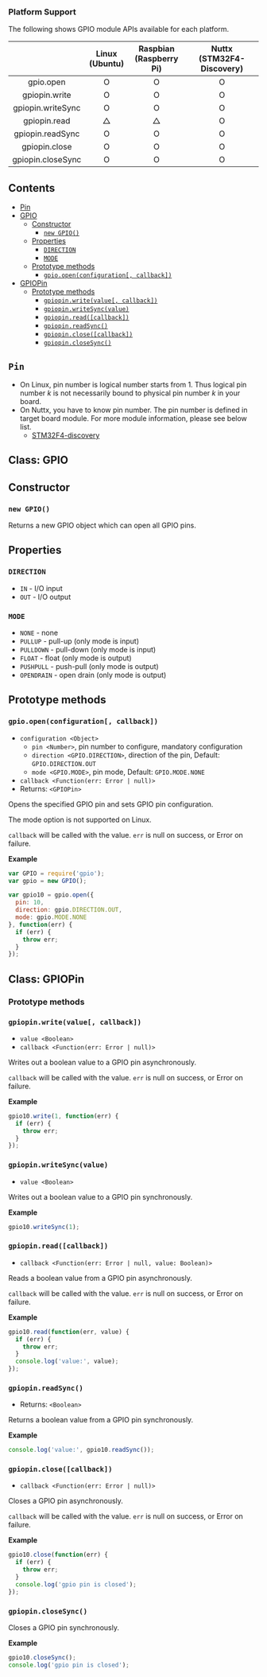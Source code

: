### Platform Support

The following shows GPIO module APIs available for each platform.

|  | Linux<br/>(Ubuntu) | Raspbian<br/>(Raspberry Pi) | Nuttx<br/>(STM32F4-Discovery) |
| :---: | :---: | :---: | :---: |
| gpio.open | O | O | O |
| gpiopin.write | O | O | O |
| gpiopin.writeSync | O | O | O |
| gpiopin.read | △ | △ | O |
| gpiopin.readSync | O | O | O |
| gpiopin.close | O | O | O |
| gpiopin.closeSync | O | O | O |


## Contents
* [Pin](#pin)
* [GPIO](#gpio)
  * [Constructor](#gpio-constructor)
    * [`new GPIO()`](#gpio-new)
  * [Properties](#gpio-properties)
    * [`DIRECTION`](#gpio-direction)
    * [`MODE`](#gpio-mode)
  * [Prototype methods](#gpio-prototype-methods)
    * [`gpio.open(configuration[, callback])`](#gpio-open)
* [GPIOPin](#gpiopin)
  * [Prototype methods](#gpiopin-prototype-methods)
    * [`gpiopin.write(value[, callback])`](#gpiopin-write)
    * [`gpiopin.writeSync(value)`](#gpiopin-write-sync)
    * [`gpiopin.read([callback])`](#gpiopin-read)
    * [`gpiopin.readSync()`](#gpiopin-read-sync)
    * [`gpiopin.close([callback])`](#gpiopin-close)
    * [`gpiopin.closeSync()`](#gpiopin-close-sync)


## `Pin` <a name="pin"></a>

* On Linux, pin number is logical number starts from 1. Thus logical pin number *k* is not necessarily bound to physical pin number *k* in your board.
* On Nuttx, you have to know pin number. The pin number is defined in target board module. For more module information, please see below list.
  * [STM32F4-discovery](../../targets/nuttx-stm32f4/Stm32f4dis.md#gpio-pin)


## Class: GPIO <a name="gpio"></a>


## Constructor <a name="gpio-constructor"></a>


### `new GPIO()` <a name="gpio-new"></a>

Returns a new GPIO object which can open all GPIO pins.


## Properties <a name="gpio-properties"></a>


### `DIRECTION`<a name="gpio-direction"></a>
* `IN` - I/O input
* `OUT` - I/O output


### `MODE` <a name="gpio-mode"></a>
* `NONE` - none
* `PULLUP` - pull-up (only mode is input)
* `PULLDOWN` - pull-down (only mode is input)
* `FLOAT` - float (only mode is output)
* `PUSHPULL` - push-pull (only mode is output)
* `OPENDRAIN` - open drain (only mode is output)


## Prototype methods <a name="gpio-prototype-methods"></a>


### `gpio.open(configuration[, callback])` <a name="gpio-open"></a>
* `configuration <Object>`
  * `pin <Number>`, pin number to configure, mandatory configuration
  * `direction <GPIO.DIRECTION>`, direction of the pin, Default: `GPIO.DIRECTION.OUT`
  * `mode <GPIO.MODE>`, pin mode, Default: `GPIO.MODE.NONE`
* `callback <Function(err: Error | null)>`
* Returns: `<GPIOPin>`

Opens the specified GPIO pin and sets GPIO pin configuration.

The mode option is not supported on Linux.

`callback` will be called with the value. `err` is null on success, or Error on failure.

 **Example**
 ```js
 var GPIO = require('gpio');
 var gpio = new GPIO();

 var gpio10 = gpio.open({
   pin: 10,
   direction: gpio.DIRECTION.OUT,
   mode: gpio.MODE.NONE
 }, function(err) {
   if (err) {
     throw err;
   }
 });
 ```

## Class: GPIOPin <a name="gpiopin"></a>


### Prototype methods <a name="gpiopin-prototype-methods"></a>


### `gpiopin.write(value[, callback])` <a name="gpiopin-write"></a>
* `value <Boolean>`
* `callback <Function(err: Error | null)>`

Writes out a boolean value to a GPIO pin asynchronously.

`callback` will be called with the value. `err` is null on success, or Error on failure.

**Example**
```js
gpio10.write(1, function(err) {
  if (err) {
    throw err;
  }
});
```


### `gpiopin.writeSync(value)` <a name="gpiopin-write-sync"></a>
* `value <Boolean>`

Writes out a boolean value to a GPIO pin synchronously.

**Example**
```js
gpio10.writeSync(1);
```


### `gpiopin.read([callback])` <a name="gpiopin-read"></a>
* `callback <Function(err: Error | null, value: Boolean)>`

Reads a boolean value from a GPIO pin asynchronously.

`callback` will be called with the value. `err` is null on success, or Error on failure.

**Example**
```js
gpio10.read(function(err, value) {
  if (err) {
    throw err;
  }
  console.log('value:', value);
});
```


### `gpiopin.readSync()` <a name="gpiopin-read-sync"></a>
* Returns: `<Boolean>`

Returns a boolean value from a GPIO pin synchronously.

**Example**
```js
console.log('value:', gpio10.readSync());
```


### `gpiopin.close([callback])` <a name="gpiopin-close"></a>
* `callback <Function(err: Error | null)>`

Closes a GPIO pin asynchronously.

`callback` will be called with the value. `err` is null on success, or Error on failure.

**Example**
```js
gpio10.close(function(err) {
  if (err) {
    throw err;
  }
  console.log('gpio pin is closed');
});
```


### `gpiopin.closeSync()` <a name="gpiopin-close-sync"></a>

Closes a GPIO pin synchronously.

**Example**
```js
gpio10.closeSync();
console.log('gpio pin is closed');
```
